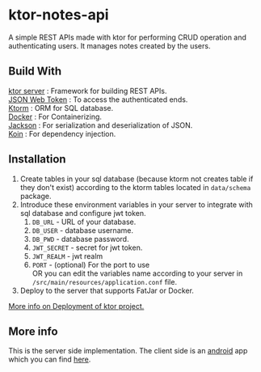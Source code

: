 # ktor-notes-api

A simple REST APIs made with ktor for performing CRUD operation and authenticating users.
It manages notes created by the users.

## Build With

[ktor server](https://ktor.io/docs/welcome.html) : Framework for building REST APIs.  
[JSON Web Token](https://jwt.io/introduction) : To access the authenticated ends.  
[Ktorm](https://www.ktorm.org/) : ORM for SQL database.  
[Docker](https://ktor.io/docs/docker.html) : For Containerizing.  
[Jackson](https://github.com/FasterXML/jackson) : For serialization and deserialization of JSON.  
[Koin](https://insert-koin.io/) : For dependency injection.

## Installation

1. Create tables in your sql database (because ktorm not creates table if they don't exist)
   according to the ktorm tables located in `data/schema` package.
2. Introduce these environment variables in your server to integrate with sql database and
   configure jwt token.
   1. `DB_URL` - URL of your database.
   2. `DB_USER` - database username.
   3. `DB_PWD` - database password.
   4. `JWT_SECRET` - secret for jwt token.
   5. `JWT_REALM` - jwt realm
   6. `PORT` - (optional) For the port to use  
      OR you can edit the variables name according to your server in `/src/main/resources/application.conf` file.
3. Deploy to the server that supports FatJar or Docker.

[More info on Deployment of ktor project.](https://ktor.io/docs/deploy.html)

## More info

This is the server side implementation. The client side is an [android](https://developer.android.com/) app which you
can find [here](https://github.com/sDevPrem/ktor-notes-api).
